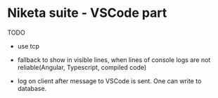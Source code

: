 # Niketa suite - VSCode part

TODO

- use tcp

- fallback to show in visible lines, when lines of console logs are not reliable(Angular, Typescript, compiled code)

- log on client after message to VSCode is sent. One can write to database.
